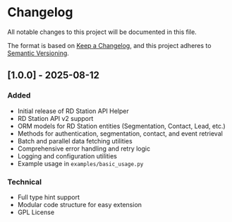 # Changelog

All notable changes to this project will be documented in this file.

The format is based on [Keep a Changelog](https://keepachangelog.com/en/1.0.0/),
and this project adheres to [Semantic Versioning](https://semver.org/spec/v2.0.0.html).

## [1.0.0] - 2025-08-12

### Added
- Initial release of RD Station API Helper
- RD Station API v2 support
- ORM models for RD Station entities (Segmentation, Contact, Lead, etc.)
- Methods for authentication, segmentation, contact, and event retrieval
- Batch and parallel data fetching utilities
- Comprehensive error handling and retry logic
- Logging and configuration utilities
- Example usage in `examples/basic_usage.py`

### Technical
- Full type hint support
- Modular code structure for easy extension
- GPL License
